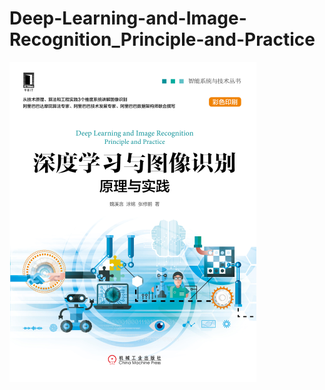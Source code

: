 # Deep-Learning-and-Image-Recognition_Principle-and-Practice
![pic](./b01482aa2e6647beed0b02e7010db69e.jpg)
